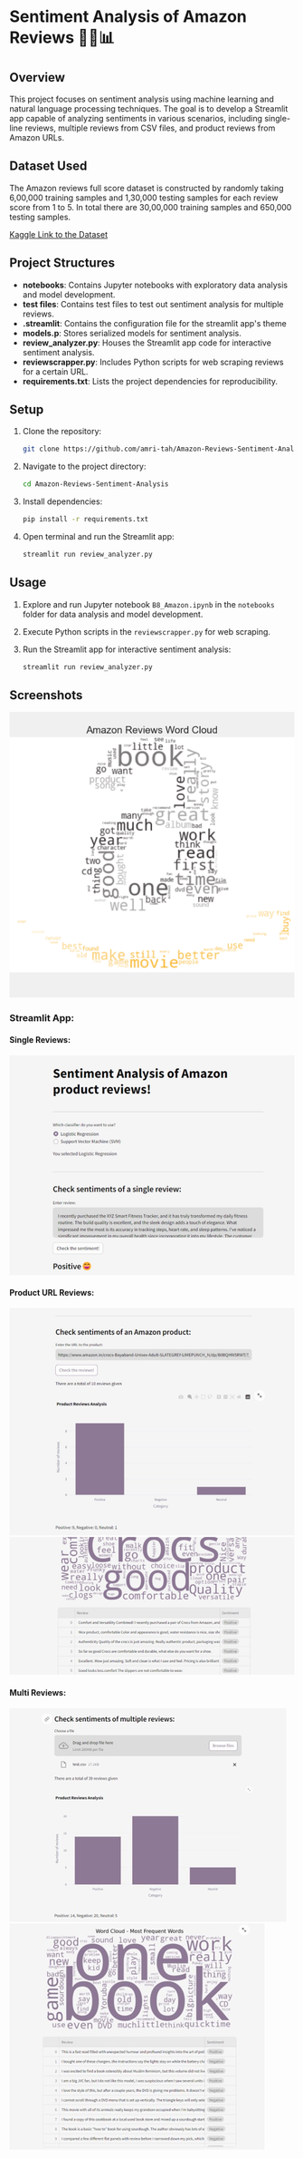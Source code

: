 # Sentiment Analysis of Amazon Reviews 🛒📝📊

## Overview

This project focuses on sentiment analysis using machine learning and natural language processing techniques. The goal is to develop a Streamlit app capable of analyzing sentiments in various scenarios, including single-line reviews, multiple reviews from CSV files, and product reviews from Amazon URLs.

## Dataset Used

The Amazon reviews full score dataset is constructed by randomly taking 6,00,000 training samples and 1,30,000 testing samples for each review score from 1 to 5. In total there are 30,00,000 training samples and 650,000 testing samples.

[Kaggle Link to the Dataset](https://www.kaggle.com/datasets/bittlingmayer/amazonreviews/data)


## Project Structures

- **notebooks**: Contains Jupyter notebooks with exploratory data analysis and model development.
- **test files**: Contains test files to test out sentiment analysis for multiple reviews.
- **.streamlit**: Contains the configuration file for the streamlit app's theme
- **models.p**: Stores serialized models for sentiment analysis.
- **review_analyzer.py**: Houses the Streamlit app code for interactive sentiment analysis.
- **reviewscrapper.py**: Includes Python scripts for web scraping reviews for a certain URL.
- **requirements.txt**: Lists the project dependencies for reproducibility.

  
## Setup

1. Clone the repository:

    ```bash
    git clone https://github.com/amri-tah/Amazon-Reviews-Sentiment-Analysis.git
    ```

2. Navigate to the project directory:

    ```bash
    cd Amazon-Reviews-Sentiment-Analysis
    ```

3. Install dependencies:

    ```bash
    pip install -r requirements.txt
    ```

4. Open terminal and run the Streamlit app:
    ```bash
    streamlit run review_analyzer.py
    ```

## Usage

1. Explore and run Jupyter notebook `B8_Amazon.ipynb` in the `notebooks` folder for data analysis and model development.

2. Execute Python scripts in the `reviewscrapper.py` for web scraping.

3. Run the Streamlit app for interactive sentiment analysis:

    ```bash
    streamlit run review_analyzer.py
    ```

## Screenshots

![](screenshots/wordcloud.png)

### Streamlit App:
#### Single Reviews:
![](screenshots/single-review.jpg)

#### Product URL Reviews:
![](screenshots/url-review-1.jpg)
![](screenshots/url-review-2.jpg)

#### Multi Reviews:
![](screenshots/multi-review-1.jpg)
![](screenshots/multi-review-2.jpg)
